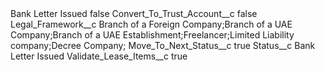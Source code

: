 <?xml version="1.0" encoding="UTF-8"?>
<CustomMetadata xmlns="http://soap.sforce.com/2006/04/metadata" xmlns:xsi="http://www.w3.org/2001/XMLSchema-instance" xmlns:xsd="http://www.w3.org/2001/XMLSchema">
    <label>Bank Letter Issued</label>
    <protected>false</protected>
    <values>
        <field>Convert_To_Trust_Account__c</field>
        <value xsi:type="xsd:boolean">false</value>
    </values>
    <values>
        <field>Legal_Framework__c</field>
        <value xsi:type="xsd:string">Branch of a Foreign Company;Branch of a UAE Company;Branch of a UAE Establishment;Freelancer;Limited Liability company;Decree Company;</value>
    </values>
    <values>
        <field>Move_To_Next_Status__c</field>
        <value xsi:type="xsd:boolean">true</value>
    </values>
    <values>
        <field>Status__c</field>
        <value xsi:type="xsd:string">Bank Letter Issued</value>
    </values>
    <values>
        <field>Validate_Lease_Items__c</field>
        <value xsi:type="xsd:boolean">true</value>
    </values>
</CustomMetadata>
